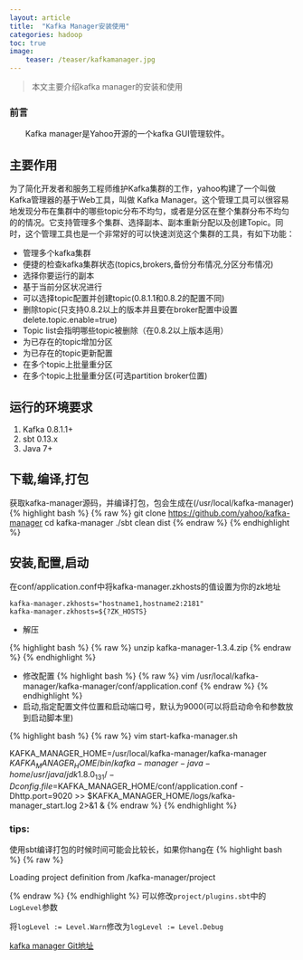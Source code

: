 ```yaml
---
layout: article
title:  "Kafka Manager安装使用"
categories: hadoop
toc: true
image:
    teaser: /teaser/kafkamanager.jpg
---
```


> 本文主要介绍kafka manager的安装和使用


### 前言
&emsp;&emsp;Kafka manager是Yahoo开源的一个kafka GUI管理软件。
## 主要作用
为了简化开发者和服务工程师维护Kafka集群的工作，yahoo构建了一个叫做Kafka管理器的基于Web工具，叫做 Kafka Manager。这个管理工具可以很容易地发现分布在集群中的哪些topic分布不均匀，或者是分区在整个集群分布不均匀的的情况。它支持管理多个集群、选择副本、副本重新分配以及创建Topic。同时，这个管理工具也是一个非常好的可以快速浏览这个集群的工具，有如下功能：

* 管理多个kafka集群
* 便捷的检查kafka集群状态(topics,brokers,备份分布情况,分区分布情况)
* 选择你要运行的副本
* 基于当前分区状况进行
* 可以选择topic配置并创建topic(0.8.1.1和0.8.2的配置不同)
* 删除topic(只支持0.8.2以上的版本并且要在broker配置中设置delete.topic.enable=true)
* Topic list会指明哪些topic被删除（在0.8.2以上版本适用）
* 为已存在的topic增加分区
* 为已存在的topic更新配置
* 在多个topic上批量重分区
* 在多个topic上批量重分区(可选partition broker位置)

## 运行的环境要求
1. Kafka 0.8.1.1+
2. sbt 0.13.x
3. Java 7+

## 下载,编译,打包
获取kafka-manager源码，并编译打包，包会生成在(/usr/local/kafka-manager)
{% highlight bash %}
{% raw %}
git clone https://github.com/yahoo/kafka-manager
cd kafka-manager
./sbt clean dist
{% endraw %}
{% endhighlight %}
## 安装,配置,启动
在conf/application.conf中将kafka-manager.zkhosts的值设置为你的zk地址
```
kafka-manager.zkhosts="hostname1,hostname2:2181"
kafka-manager.zkhosts=${?ZK_HOSTS}

```
* 解压

{% highlight bash %}
{% raw %}
unzip kafka-manager-1.3.4.zip
{% endraw %}
{% endhighlight %}

* 修改配置
{% highlight bash %}
{% raw %}
vim /usr/local/kafka-manager/kafka-manager/conf/application.conf
{% endraw %}
{% endhighlight %}
* 启动,指定配置文件位置和启动端口号，默认为9000(可以将启动命令和参数放到启动脚本里)

{% highlight bash %}
{% raw %}
vim start-kafka-manager.sh


KAFKA_MANAGER_HOME=/usr/local/kafka-manager/kafka-manager
$KAFKA_MANAGER_HOME/bin/kafka-manager -java-home /usr/java/jdk1.8.0_131/ -Dconfig.file=$KAFKA_MANAGER_HOME/conf/application.conf -Dhttp.port=9020 >> $KAFKA_MANAGER_HOME/logs/kafka-manager_start.log 2>&1 &
{% endraw %}
{% endhighlight %}

### tips:

使用sbt编译打包的时候时间可能会比较长，如果你hang在
{% highlight bash %}
{% raw %}

Loading project definition from /kafka-manager/project

{% endraw %}
{% endhighlight %}
可以修改`project/plugins.sbt`中的`LogLevel`参数

将`logLevel := Level.Warn`修改为`logLevel := Level.Debug`

[kafka manager Git地址](https://github.com/yahoo/kafka-manager)